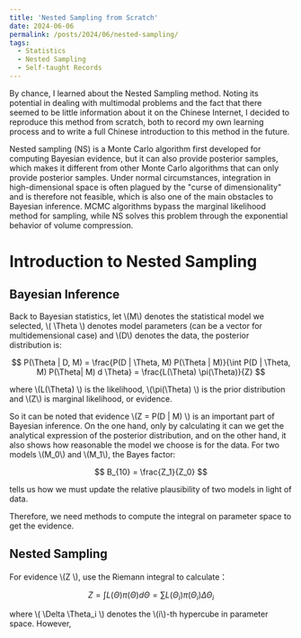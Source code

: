 ```yaml
---
title: 'Nested Sampling from Scratch'
date: 2024-06-06
permalink: /posts/2024/06/nested-sampling/
tags:
  - Statistics
  - Nested Sampling
  - Self-taught Records
---
```


By chance, I learned about the Nested Sampling method. Noting its potential in dealing with multimodal problems and the fact that there seemed to be little information about it on the Chinese Internet, I decided to reproduce this method from scratch, both to record my own learning process and to write a full Chinese introduction to this method in the future.

Nested sampling (NS) is a Monte Carlo algorithm first developed for computing Bayesian evidence, but it can also provide posterior samples, which makes it different from other Monte Carlo algorithms that can only provide posterior samples. Under normal circumstances, integration in high-dimensional space is often plagued by the "curse of dimensionality" and is therefore not feasible, which is also one of the main obstacles to Bayesian inference. MCMC algorithms bypass the marginal likelihood method for sampling, while NS solves this problem through the exponential behavior of volume compression.

Introduction to Nested Sampling
======

Bayesian Inference
------

Back to Bayesian statistics, let \\(M\\) denotes the statistical model we selected, \\( \Theta \\) denotes model parameters (can be a vector for multidemensional case) and \\(D\\) denotes the data, the posterior distribution is:

$$
P(\Theta | D, M) = \frac{P(D | \Theta, M) P(\Theta | M)}{\int P(D | \Theta, M) P(\Theta| M) d \Theta} = \frac{L(\Theta) \pi(\Theta)}{Z}
$$

where \\(L(\Theta) \\) is the likelihood, \\(\pi(\Theta) \\) is the prior distribution and \\(Z\\) is marginal likelihood, or evidence.

So it can be noted that evidence \\(Z = P(D | M) \\) is an important part of Bayesian inference. On the one hand, only by calculating it can we get the analytical expression of the posterior distribution, and on the other hand, it also shows how reasonable the model we choose is for the data. For two models \\(M_0\\) and \\(M_1\\), the Bayes factor:

$$
B_{10} = \frac{Z_1}{Z_0}
$$

tells us how we must update the relative plausibility of two models in light of data.

Therefore, we need methods to compute the integral on parameter space to get the evidence.

Nested Sampling
------

For evidence \\(Z \\), use the Riemann integral to calculate：

$$
Z = \int L(\Theta) \pi(\Theta) d \Theta = \sum L(\Theta_i) \pi(\Theta_i) \Delta \Theta_i
$$

where \\( \Delta \Theta_i \\) denotes the \\(i\\)-th hypercube in parameter space. However, 
